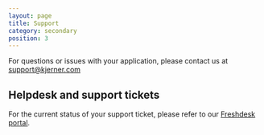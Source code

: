 ```yaml
---
layout: page
title: Support
category: secondary
position: 3
---
```

For questions or issues with your application, please contact us at [support@kjerner.com](mailto:support@kjerner.com)

## Helpdesk and support tickets
For the current status of your support ticket, please refer to our [Freshdesk portal](https://fabric.freshdesk.com/).

